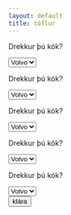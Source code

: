 ```yaml
---
layout: default
title: töflur
---
```

<form action="/staff.html">
    <div class="dalkur">
        <div class="val_dalkar">
        <p class="text">Drekkur þú kók?</p>
        <select class="val">
            <option value="volvo">Volvo</option>
            <option value="saab">Saab</option>
            <option value="opel">Opel</option>
            <option value="audi">Audi</option>
        </select>
        </div>
        <div class="val_dalkar">
        <p class="text">Drekkur þú kók?</p>
        <select class="val">
            <option value="volvo">Volvo</option>
            <option value="saab">Saab</option>
            <option value="opel">Opel</option>
            <option value="audi">Audi</option>
        </select>
        </div>
        <div class="val_dalkar">
        <p class="text">Drekkur þú kók?</p>
        <select class="val">
            <option value="volvo">Volvo</option>
            <option value="saab">Saab</option>
            <option value="opel">Opel</option>
            <option value="audi">Audi</option>
        </select>
        </div>
        <div class="val_dalkar">
        <p class="text">Drekkur þú kók?</p>
        <select class="val">
            <option value="volvo">Volvo</option>
            <option value="saab">Saab</option>
            <option value="opel">Opel</option>
            <option value="audi">Audi</option>
        </select>
        </div>
        <div class="val_dalkar">
        <p class="text">Drekkur þú kók?</p>
        <select class="val">
            <option value="volvo">Volvo</option>
            <option value="saab">Saab</option>
            <option value="opel">Opel</option>
            <option value="audi">Audi</option>
        </select>
        </div>
        <input class="submit" type="submit" value="klára">
    </div>
</form>





